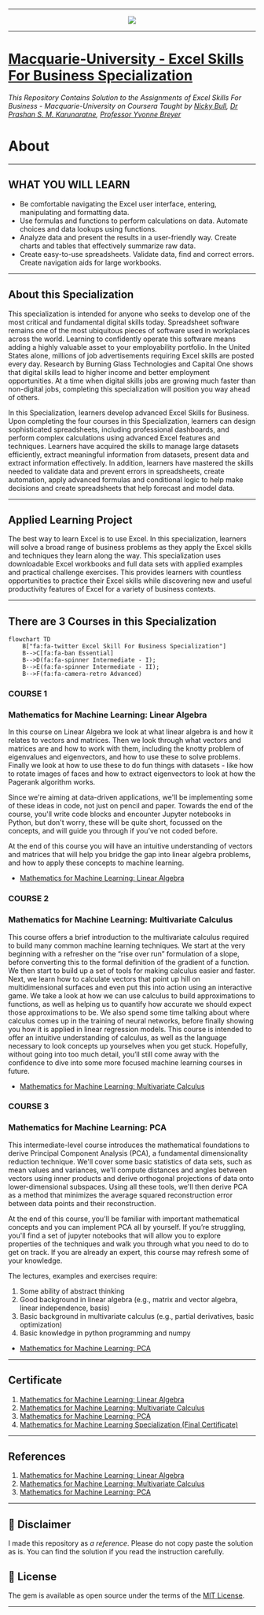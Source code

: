 
-------------------------------------------------------------------------------------------

<p align="center"><img width="auto" src="https://s3.amazonaws.com/coursera_assets/meta_images/generated/XDP/XDP~SPECIALIZATION!~excel/XDP~SPECIALIZATION!~excel.jpeg" /></p>


-------------------------------------------------------------------------------------------

# [Macquarie-University - Excel Skills For Business Specialization](https://www.coursera.org/specializations/excel)
*This Repository Contains Solution to the Assignments of Excel Skills For Business - Macquarie-University  on Coursera Taught by 
[Nicky Bull](https://www.coursera.org/instructor/nicky-bull),
[Dr Prashan S. M. Karunaratne](https://www.coursera.org/specializations/excel#instructors),
[Professor Yvonne Breyer](https://www.coursera.org/instructor/yvonne-breyer)*


# About

-------------------------------------------------------------------------------------------

## WHAT YOU WILL LEARN

- Be comfortable navigating the Excel user interface, entering, manipulating and formatting data.
- Use formulas and functions to perform calculations on data. Automate choices and data lookups using functions.
- Analyze data and present the results in a user-friendly way. Create charts and tables that effectively summarize raw data.
- Create easy-to-use spreadsheets. Validate data, find and correct errors. Create navigation aids for large workbooks.

---

## About this Specialization

This specialization is intended for anyone who seeks to develop one of the most critical and fundamental digital skills today. Spreadsheet software remains one of the most ubiquitous pieces of software used in workplaces across the world. Learning to confidently operate this software means adding a highly valuable asset to your employability portfolio. In the United States alone, millions of job advertisements requiring Excel skills are posted every day. Research by Burning Glass Technologies and Capital One shows that digital skills lead to higher income and better employment opportunities. At a time when digital skills jobs are growing much faster than non-digital jobs, completing this specialization will position you way ahead of others.

In this Specialization, learners develop advanced Excel Skills for Business.  Upon completing the four courses in this Specialization, learners can design sophisticated spreadsheets, including professional dashboards, and perform complex calculations using advanced Excel features and techniques. Learners have acquired the skills to manage large datasets efficiently, extract meaningful information from datasets, present data and extract information effectively. In addition, learners have mastered the skills needed to validate data and prevent errors in spreadsheets, create automation, apply advanced formulas and conditional logic to help make decisions and create spreadsheets that help forecast and model data.

---

## Applied Learning Project
The best way to learn Excel is to use Excel. In this specialization, learners will solve a broad range of business problems as they apply the Excel skills and techniques they learn along the way. This specialization uses downloadable Excel workbooks and full data sets with applied examples and practical challenge exercises. This provides learners with countless opportunities to practice their Excel skills while discovering new and useful productivity features of Excel for a variety of business contexts.

-------------------------------------------------------------------------------------------------------------

## There are 3 Courses in this Specialization

```mermaid
flowchart TD
    B["fa:fa-twitter Excel Skill For Business Specialization"]
    B-->C[fa:fa-ban Essential]
    B-->D(fa:fa-spinner Intermediate - I);
    B-->E(fa:fa-spinner Intermediate - II);
    B-->F(fa:fa-camera-retro Advanced)
```

### COURSE 1
### Mathematics for Machine Learning: Linear Algebra

In this course on Linear Algebra we look at what linear algebra is and how it relates to vectors and matrices. Then we look through what vectors and matrices are and how to work with them, including the knotty problem of eigenvalues and eigenvectors, and how to use these to solve problems. Finally  we look at how to use these to do fun things with datasets - like how to rotate images of faces and how to extract eigenvectors to look at how the Pagerank algorithm works.

Since we're aiming at data-driven applications, we'll be implementing some of these ideas in code, not just on pencil and paper. Towards the end of the course, you'll write code blocks and encounter Jupyter notebooks in Python, but don't worry, these will be quite short, focussed on the concepts, and will guide you through if you’ve not coded before.

At the end of this course you will have an intuitive understanding of vectors and matrices that will help you bridge the gap into linear algebra problems, and how to apply these concepts to machine learning.

* [Mathematics for Machine Learning: Linear Algebra](https://github.com/shantanu1109/Coursera-Imperial-College-of-London-Mathematics-For-Machine-Learning-Specialization/tree/main/Course-1-Mathematics%20for%20Machine%20Learning:%20Linear%20Algebra)

### COURSE 2
### Mathematics for Machine Learning: Multivariate Calculus

This course offers a brief introduction to the multivariate calculus required to build many common machine learning techniques. We start at the very beginning with a refresher on the “rise over run” formulation of a slope, before converting this to the formal definition of the gradient of a function. We then start to build up a set of tools for making calculus easier and faster. Next, we learn how to calculate vectors that point up hill on multidimensional surfaces and even put this into action using an interactive game. We take a look at how we can use calculus to build approximations to functions, as well as helping us to quantify how accurate we should expect those approximations to be. We also spend some time talking about where calculus comes up in the training of neural networks, before finally showing you how it is applied in linear regression models. This course is intended to offer an intuitive understanding of calculus, as well as the language necessary to look concepts up yourselves when you get stuck. Hopefully, without going into too much detail, you’ll still come away with the confidence to dive into some more focused machine learning courses in future.

* [Mathematics for Machine Learning: Multivariate Calculus](https://github.com/shantanu1109/Coursera-Imperial-College-of-London-Mathematics-For-Machine-Learning-Specialization/tree/main/Course-2-Mathematics%20for%20Machine%20Learning:%20Multivariate%20Calculus)

### COURSE 3
### Mathematics for Machine Learning: PCA

This intermediate-level course introduces the mathematical foundations to derive Principal Component Analysis (PCA), a fundamental dimensionality reduction technique. We'll cover some basic statistics of data sets, such as mean values and variances, we'll compute distances and angles between vectors using inner products and derive orthogonal projections of data onto lower-dimensional subspaces. Using all these tools, we'll then derive PCA as a method that minimizes the average squared reconstruction error between data points and their reconstruction.

At the end of this course, you'll be familiar with important mathematical concepts and you can implement PCA all by yourself. If you’re struggling, you'll find a set of jupyter notebooks that will allow you to explore properties of the techniques and walk you through what you need to do to get on track. If you are already an expert, this course may refresh some of your knowledge.

The lectures, examples and exercises require:
1. Some ability of abstract thinking
2. Good background in linear algebra (e.g., matrix and vector algebra, linear independence, basis)
3. Basic background in multivariate calculus (e.g., partial derivatives, basic optimization)
4. Basic knowledge in python programming and numpy

* [Mathematics for Machine Learning: PCA](https://github.com/shantanu1109/Coursera-Imperial-College-of-London-Mathematics-For-Machine-Learning-Specialization/tree/main/Course-3-Mathematics%20for%20Machine%20Learning:%20PCA)

-------------------------------------------------------------------------------------------------------------

## Certificate

1. [Mathematics for Machine Learning: Linear Algebra](https://www.coursera.org/account/accomplishments/verify/S8WAEQ2VPKDK)
2. [Mathematics for Machine Learning: Multivariate Calculus](https://www.coursera.org/account/accomplishments/verify/MGJS87FW7MSL)
3. [Mathematics for Machine Learning: PCA](https://www.coursera.org/account/accomplishments/verify/NPPBWFJQ23QZ)
4. [Mathematics for Machine Learning Specialization (Final Certificate)](https://www.coursera.org/account/accomplishments/specialization/SKN7EYANZWAT)

--------------------------------------------------------------------------------------------------------------

## References
1. [Mathematics for Machine Learning: Linear Algebra](https://www.coursera.org/learn/linear-algebra-machine-learning?specialization=mathematics-machine-learning)
2. [Mathematics for Machine Learning: Multivariate Calculus](https://www.coursera.org/learn/multivariate-calculus-machine-learning?specialization=mathematics-machine-learning)
3. [Mathematics for Machine Learning: PCA](https://www.coursera.org/learn/pca-machine-learning?specialization=mathematics-machine-learning)

----------------------------------------------------------------------------------------------------------------

## 📝 Disclaimer 
I made this repository as *a reference*. Please do not copy paste the solution as is. You can find the solution if you read the instruction carefully. 

 
## 📝 License
The gem is available as open source under the terms of the [MIT License](https://opensource.org/licenses/MIT).
 
-----------------------------------------------------------------------------------------------------------------
